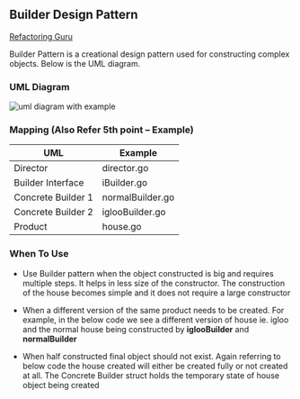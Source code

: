 ## Builder Design Pattern

[Refactoring Guru](https://refactoring.guru/design-patterns/builder)

Builder Pattern is a creational design pattern used for constructing complex objects. Below is the UML diagram.

### UML Diagram

![uml diagram with example](https://github.com/filipeandrade6/go-design-patterns/blob/master/creational/builder/img/Builder-Design-Patter-1?raw=true)

### Mapping (Also Refer 5th point – Example)

| UML | Example|
| - | - |
| Director | director.go |
| Builder Interface | iBuilder.go |
| Concrete Builder 1 | normalBuilder.go |
| Concrete Builder 2 | iglooBuilder.go |
| Product | house.go |

### When To Use

- Use Builder pattern when the object constructed is big and requires multiple steps. It helps in less size of the constructor.  The construction of the house becomes simple and it does not require a large constructor

- When a different version of the same product needs to be created. For example, in the below code we see a different version of house ie. igloo and the normal house being constructed by **iglooBuilder** and **normalBuilder**

- When half constructed final object should not exist. Again referring to below code the house created will either be created fully or not created at all. The Concrete Builder struct holds the temporary state of house object being created